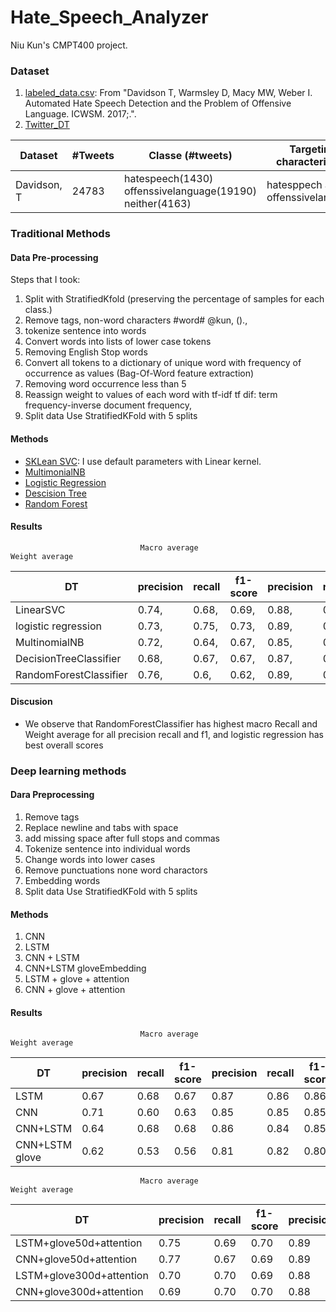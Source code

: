 # Hate_Speech_Analyzer

Niu Kun's CMPT400 project.

### Dataset
1. [labeled_data.csv](https://github.com/t-davidson/hate-speech-and-offensive-language): From "Davidson T, Warmsley D, Macy MW, Weber I. Automated Hate Speech Detection and the                                                        Problem of Offensive Language. ICWSM. 2017;.". 
2. [Twitter_DT](https://www.google.com)

|Dataset | #Tweets | Classe (#tweets)| Targeting characteristics|
|--------|---------|-----------------|--------------------------|
|Davidson, T| 24783|hatespeech(1430) offenssivelanguage(19190)  neither(4163) |hatesppech and offenssivelanguage|

### Traditional Methods

#### Data Pre-processing
Steps that I took:
1. Split with StratifiedKfold (preserving the percentage of samples for each class.)
2. Remove tags, non-word characters    #word#  @kun, ().,
3. tokenize sentence into words
4. Convert words into lists of lower case tokens
5. Removing English Stop words  
6. Convert all tokens to a dictionary of unique word with frequency of occurrence as values (Bag-Of-Word feature extraction)
7. Removing word occurrence less than 5
8. Reassign weight to values of each word with tf-idf
    tf dif: term frequency-inverse document frequency,
9. Split data Use StratifiedKFold with 5 splits

#### Methods
- [SKLean SVC](https://scikit-learn.org/stable/modules/generated/sklearn.svm.SVC.html): I use default parameters with Linear kernel.
- [MultimonialNB](https://scikit-learn.org/stable/modules/generated/sklearn.naive_bayes.MultinomialNB.html#sklearn.naive_bayes.MultinomialNB)
- [Logistic Regression](https://scikit-learn.org/stable/modules/generated/sklearn.linear_model.LogisticRegression.html)
- [Descision Tree](https://scikit-learn.org/stable/modules/generated/sklearn.tree.DecisionTreeClassifier.html)
- [Random Forest](https://scikit-learn.org/stable/modules/generated/sklearn.ensemble.RandomForestClassifier.html)


#### Results

                                 Macro average                                 Weight average

|DT   |  precision   | recall  |   f1-score  |  precision |  recall  |   f1-score |
|--------|---------|---------|-----------|-------------|--------|---------|
|LinearSVC |  0.74,     |   0.68,    |  0.69,     |  0.88,     |   0.9,   |     0.88 |
logistic regression  | 0.73, | 0.75,  |0.73, | 0.89, | 0.90,  |0.89 |
MultinomialNB | 0.72,| 0.64,| 0.67,| 0.85,| 0.85 | 0.81|
DecisionTreeClassifier |0.68,| 0.67, |0.67, |0.87, |0.88, |0.87|
RandomForestClassifier|  0.76,| 0.6,| 0.62,| 0.89,| 0.90,| 0.89|


      
      

#### Discusion
- We observe that RandomForestClassifier has highest macro Recall and Weight average for all precision recall and f1, and logistic regression has best overall scores


### Deep learning methods

#### Dara Preprocessing
1. Remove tags 
2. Replace newline and tabs with space
3. add missing space after full stops and commas
4. Tokenize sentence into individual words
5. Change words into lower cases
6. Remove punctuations none word charactors
7. Embedding words
8. Split data Use StratifiedKFold with 5 splits

#### Methods
1. CNN
2. LSTM
3. CNN + LSTM
4. CNN+LSTM gloveEmbedding
5. LSTM + glove + attention
6. CNN + glove + attention

#### Results

                                 Macro average                                 Weight average

|DT   |  precision   | recall  |   f1-score  |  precision |  recall  |   f1-score |
|--------|---------|---------|-----------|-------------|--------|---------|
|LSTM| 0.67   |   0.68   |   0.67 | 0.87 |     0.86   |   0.86|
|CNN  |0.71   |   0.60   |   0.63| 0.85  |    0.85 |     0.85|
|CNN+LSTM  | 0.64| 0.68| 0.68| 0.86 |0.84|0.85|
|CNN+LSTM glove|0.62|0.53|0.56|0.81|0.82|0.80|

                                 Macro average                                 Weight average

|DT   |  precision   | recall  |   f1-score  |  precision |  recall  |   f1-score |
|--------|---------|---------|-----------|-------------|--------|---------|
|LSTM+glove50d+attention| 0.75   |   0.69   |   0.70 | 0.89 |     0.90   |   0.89|
|CNN+glove50d+attention |0.77   |   0.67   |   0.69| 0.89  |    0.90 |     0.89|
|LSTM+glove300d+attention|0.70|0.70|0.69 |0.88|0.88|0.88|
|CNN+glove300d+attention|0.69|0.70|0.70|0.88|0.87|0.87|


